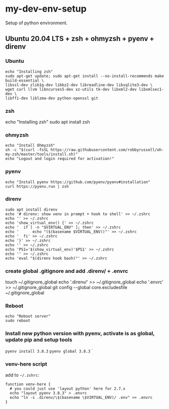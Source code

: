 # my-dev-env-setup
Setup of python environment.

## Ubuntu 20.04 LTS + zsh + ohmyzsh + pyenv + direnv

### Ubuntu
```
echo "Installing zsh"
sudo apt-get update; sudo apt-get install --no-install-recommends make build-essential \
libssl-dev zlib1g-dev libbz2-dev libreadline-dev libsqlite3-dev \
wget curl llvm libncurses5-dev xz-utils tk-dev libxml2-dev libxmlsec1-dev \
libffi-dev liblzma-dev python-openssl git
```

### zsh
echo "Installing zsh"
sudo apt install zsh



### ohmyzsh
```
echo "Install Ohmyzsh"
sh -c "$(curl -fsSL https://raw.githubusercontent.com/robbyrussell/oh-my-zsh/master/tools/install.sh)"
echo "Logout and login required for activation!"
```

### pyenv
```
echo "Install pyenv https://github.com/pyenv/pyenv#installation"
curl https://pyenv.run | zsh
```

### direnv
```
sudo apt install direnv
echo '# direnv: show venv in prompt + hook to shell' >> ~/.zshrc
echo '' >> ~/.zshrc
echo 'show_virtual_env() {' >> ~/.zshrc
echo '	if [ -n "$VIRTUAL_ENV" ]; then' >> ~/.zshrc
echo '		echo "($(basename $VIRTUAL_ENV))"' >> ~/.zshrc
echo '	fi' >> ~/.zshrc
echo '}' >> ~/.zshrc
echo '' >> ~/.zshrc
echo 'PS1='$(show_virtual_env)'$PS1' >> ~/.zshrc
echo '' >> ~/.zshrc
echo 'eval "$(direnv hook bash)"' >> ~/.zshrc
```

### create global .gitignore and add .direnv/ + .envrc

touch ~/.gitignore_global
echo '.direnv/' >> ~/.gitignore_global
echo '.envrc' >> ~/.gitignore_global
git config --global core.excludesfile ~/.gitignore_global


### Reboot
```
echo "Reboot server"
sudo reboot
```

### Install new python version with pyenv, activate is as global, update pip and setup tools
`pyenv install 3.8.3`
`pyenv global 3.8.3`
`

### venv-here script
add to `~/.zshrc`:

```
function venv-here {
  # you could just use 'layout python' here for 2.7.x
  echo "layout pyenv 3.8.3" > .envrc
  echo "ln -s .direnv/\$(basename \$VIRTUAL_ENV)/ .env" >> .envrc
}
```